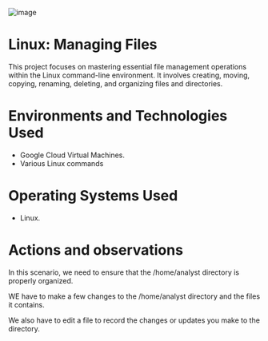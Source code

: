![image](https://github.com/user-attachments/assets/09fb938b-03bf-4fb0-aca2-99b2b21024b0)

# Linux: Managing Files
This project focuses on mastering essential file management operations within the Linux command-line environment. It involves creating, moving, copying, renaming, deleting, and organizing files and directories.

# Environments and Technologies Used</h2>
- Google Cloud Virtual Machines.
- Various Linux commands 

# Operating Systems Used </h2>
- Linux.

# Actions and observations
In this scenario, we need to ensure that the /home/analyst directory is properly organized.

WE have to make a few changes to the /home/analyst directory and the files it contains.

We also have to edit a file to record the changes or updates you make to the directory.
